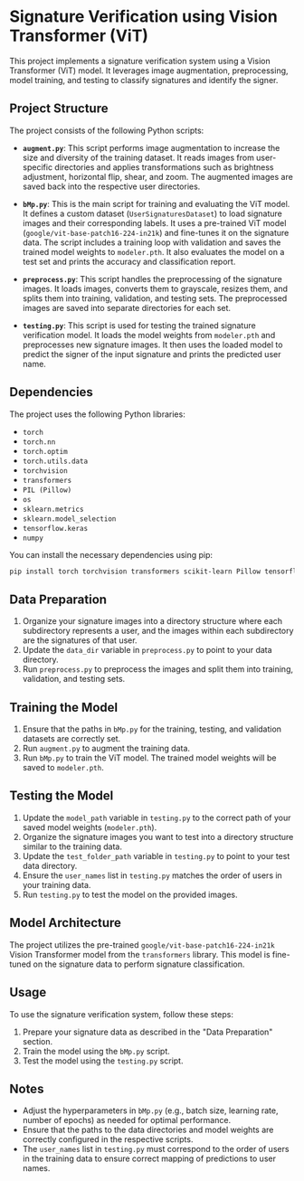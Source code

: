 # Signature Verification using Vision Transformer (ViT)

This project implements a signature verification system using a Vision Transformer (ViT) model. It leverages image augmentation, preprocessing, model training, and testing to classify signatures and identify the signer.

## Project Structure

The project consists of the following Python scripts:

- **`augment.py`**: This script performs image augmentation to increase the size and diversity of the training dataset. It reads images from user-specific directories and applies transformations such as brightness adjustment, horizontal flip, shear, and zoom. The augmented images are saved back into the respective user directories.

- **`bMp.py`**: This is the main script for training and evaluating the ViT model. It defines a custom dataset (`UserSignaturesDataset`) to load signature images and their corresponding labels. It uses a pre-trained ViT model (`google/vit-base-patch16-224-in21k`) and fine-tunes it on the signature data. The script includes a training loop with validation and saves the trained model weights to `modeler.pth`. It also evaluates the model on a test set and prints the accuracy and classification report.

- **`preprocess.py`**: This script handles the preprocessing of the signature images. It loads images, converts them to grayscale, resizes them, and splits them into training, validation, and testing sets. The preprocessed images are saved into separate directories for each set.

- **`testing.py`**: This script is used for testing the trained signature verification model. It loads the model weights from `modeler.pth` and preprocesses new signature images. It then uses the loaded model to predict the signer of the input signature and prints the predicted user name.

## Dependencies

The project uses the following Python libraries:

- `torch`
- `torch.nn`
- `torch.optim`
- `torch.utils.data`
- `torchvision`
- `transformers`
- `PIL (Pillow)`
- `os`
- `sklearn.metrics`
- `sklearn.model_selection`
- `tensorflow.keras`
- `numpy`

You can install the necessary dependencies using pip:

```bash
pip install torch torchvision transformers scikit-learn Pillow tensorflow numpy
```

## Data Preparation

1. Organize your signature images into a directory structure where each subdirectory represents a user, and the images within each subdirectory are the signatures of that user.
2. Update the `data_dir` variable in `preprocess.py` to point to your data directory.
3. Run `preprocess.py` to preprocess the images and split them into training, validation, and testing sets.

## Training the Model

1. Ensure that the paths in `bMp.py` for the training, testing, and validation datasets are correctly set.
2. Run `augment.py` to augment the training data.
3. Run `bMp.py` to train the ViT model. The trained model weights will be saved to `modeler.pth`.

## Testing the Model

1. Update the `model_path` variable in `testing.py` to the correct path of your saved model weights (`modeler.pth`).
2. Organize the signature images you want to test into a directory structure similar to the training data.
3. Update the `test_folder_path` variable in `testing.py` to point to your test data directory.
4. Ensure the `user_names` list in `testing.py` matches the order of users in your training data.
5. Run `testing.py` to test the model on the provided images.

## Model Architecture

The project utilizes the pre-trained `google/vit-base-patch16-224-in21k` Vision Transformer model from the `transformers` library. This model is fine-tuned on the signature data to perform signature classification.

## Usage

To use the signature verification system, follow these steps:

1. Prepare your signature data as described in the "Data Preparation" section.
2. Train the model using the `bMp.py` script.
3. Test the model using the `testing.py` script.

## Notes

- Adjust the hyperparameters in `bMp.py` (e.g., batch size, learning rate, number of epochs) as needed for optimal performance.
- Ensure that the paths to the data directories and model weights are correctly configured in the respective scripts.
- The `user_names` list in `testing.py` must correspond to the order of users in the training data to ensure correct mapping of predictions to user names.
